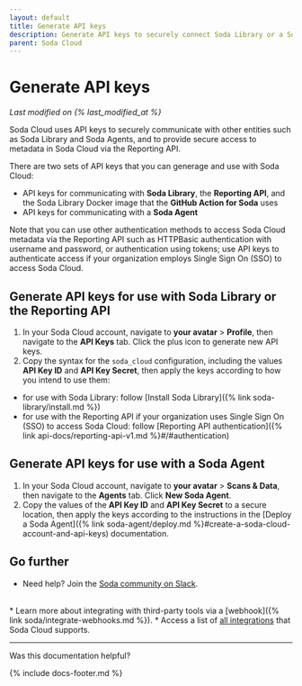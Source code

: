 ```yaml
---
layout: default
title: Generate API keys
description: Generate API keys to securely connect Soda Library or a Soda Agent to Soda Cloud, or to access Soda Cloud via API.
parent: Soda Cloud
---
```


# Generate API keys
*Last modified on {% last_modified_at %}*

Soda Cloud uses API keys to securely communicate with other entities such as Soda Library and Soda Agents, and to provide secure access to metadata in Soda Cloud via the Reporting API. 

There are two sets of API keys that you can generage and use with Soda Cloud:
* API keys for communicating with **Soda Library**, the **Reporting API**, and the Soda Library Docker image that the **GitHub Action for Soda** uses
* API keys for communicating with a **Soda Agent**

Note that you can use other authentication methods to access Soda Cloud metadata via the Reporting API such as HTTPBasic authentication with username and password, or authentication using tokens; use API keys to authenticate access if your organization employs Single Sign On (SSO) to access Soda Cloud.

## Generate API keys for use with Soda Library or the Reporting API

1. In your Soda Cloud account, navigate to **your avatar** > **Profile**, then navigate to the **API Keys** tab. Click the plus icon to generate new API keys.
2. Copy the syntax for the `soda_cloud` configuration, including the values **API Key ID** and **API Key Secret**, then apply the keys according to how you intend to use them:
* for use with Soda Library: follow [Install Soda Library]({% link soda-library/install.md %})
* for use with the Reporting API if your organization uses Single Sign On (SSO) to access Soda Cloud: follow [Reporting API authentication]({% link api-docs/reporting-api-v1.md %}#/#authentication) 


## Generate API keys for use with a Soda Agent

1. In your Soda Cloud account, navigate to **your avatar** > **Scans & Data**, then navigate to the **Agents** tab. Click **New Soda Agent**.
2. Copy the values of the **API Key ID** and **API Key Secret** to a secure location, then apply the keys according to the instructions in the [Deploy a Soda Agent]({% link soda-agent/deploy.md %}#create-a-soda-cloud-account-and-api-keys) documentation.

## Go further

* Need help? Join the <a href="https://community.soda.io/slack" target="_blank"> Soda community on Slack</a>.
<br />
* Learn more about integrating with third-party tools via a [webhook]({% link soda/integrate-webhooks.md %}).
* Access a list of <a href="https://www.soda.io/integrations" target="_blank">all integrations</a> that Soda Cloud supports.

---

Was this documentation helpful?

<!-- LikeBtn.com BEGIN -->
<span class="likebtn-wrapper" data-theme="tick" data-i18n_like="Yes" data-ef_voting="grow" data-show_dislike_label="true" data-counter_zero_show="true" data-i18n_dislike="No"></span>
<script>(function(d,e,s){if(d.getElementById("likebtn_wjs"))return;a=d.createElement(e);m=d.getElementsByTagName(e)[0];a.async=1;a.id="likebtn_wjs";a.src=s;m.parentNode.insertBefore(a, m)})(document,"script","//w.likebtn.com/js/w/widget.js");</script>
<!-- LikeBtn.com END -->

{% include docs-footer.md %}